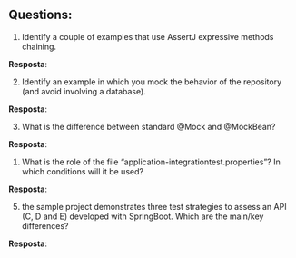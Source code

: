 ## Questions:

1. Identify a couple of examples that use AssertJ expressive methods chaining.

**Resposta**:


2. Identify an example in which you mock the behavior of the repository (and avoid involving a 
database).

**Resposta**:

3. What is the difference between standard @Mock and @MockBean?

**Resposta**:

1. What is the role of the file “application-integrationtest.properties”? In which conditions will it be 
used?

**Resposta**:

5. the sample project demonstrates three test strategies to assess an API (C, D and E) developed 
with SpringBoot. Which are the main/key differences?

**Resposta**: